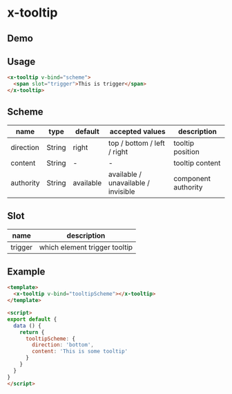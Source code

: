 # x-tooltip


## Demo
<!-- STORY -->

## Usage
```html
<x-tooltip v-bind="scheme">
  <span slot="trigger">This is trigger</span>
</x-tooltip>
```


## Scheme
| name      | type   | default | accepted values             | description      |
| --------- | ------ | ------- | --------------------------- | ---------------- |
| direction | String | right   | top / bottom / left / right  | tooltip position |
| content   | String | -   | - | tooltip content  |
| authority | String | available | available / unavailable / invisible | component authority |


## Slot
| name    | description                   |
| ------- | ----------------------------- |
| trigger | which element trigger tooltip |


## Example
```html
<template>
  <x-tooltip v-bind="tooltipScheme"></x-tooltip>
</template>

<script>
export default {
  data () {
    return {
      tooltipScheme: {
        direction: 'bottom',
        content: 'This is some tooltip'
      }
    }
  }
}
</script>
```